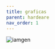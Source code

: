 ```yaml
---
title: graficas 
parent: hardeare
nav_order: 1
---
```

![iamgen](https://www.google.com/url?sa=i&url=https%3A%2F%2Ftopesdegama.com%2Flistas%2Fordenadores%2Ftarjetas-graficas&psig=AOvVaw02nLegqzy-3v4cWMPdXjgo&ust=1729592864690000&source=images&cd=vfe&opi=89978449&ved=0CBQQjRxqFwoTCMDqtNahn4kDFQAAAAAdAAAAABAE)
